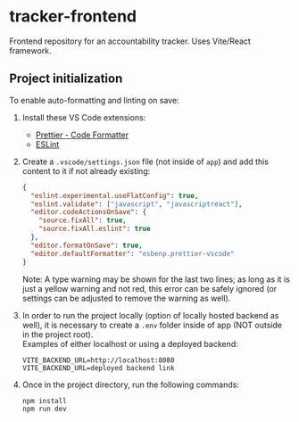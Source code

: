 # tracker-frontend

Frontend repository for an accountability tracker. Uses Vite/React framework.

## Project initialization

To enable auto-formatting and linting on save:

1. Install these VS Code extensions:

   - [Prettier - Code Formatter](https://marketplace.visualstudio.com/items?itemName=esbenp.prettier-vscode)
   - [ESLint](https://marketplace.visualstudio.com/items?itemName=dbaeumer.vscode-eslint)

2. Create a `.vscode/settings.json` file (not inside of `app`) and add this content to it if not already existing:

   ```json
   {
     "eslint.experimental.useFlatConfig": true,
     "eslint.validate": ["javascript", "javascriptreact"],
     "editor.codeActionsOnSave": {
       "source.fixAll": true,
       "source.fixAll.eslint": true
     },
     "editor.formatOnSave": true,
     "editor.defaultFormatter": "esbenp.prettier-vscode"
   }
   ```
   
   Note: A type warning may be shown for the last two lines; as long as it is just
   a yellow warning and not red, this error can be safely ignored (or settings can
   be adjusted to remove the warning as well).

3. In order to run the project locally (option of locally hosted backend as well),
   it is necessary to create a `.env` folder inside of app (NOT outside in the project root).\
   Examples of either localhost or using a deployed backend:
   
   ```
   VITE_BACKEND_URL=http://localhost:8080
   VITE_BACKEND_URL=deployed backend link
   ```
   
4. Once in the project directory, run the following commands:
   
   ```
   npm install
   npm run dev
   ```
